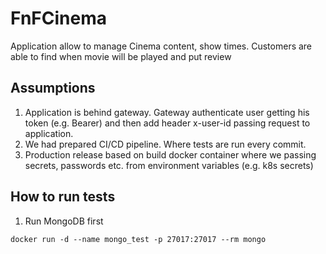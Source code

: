 # FnFCinema

Application allow to manage Cinema content, show times.
Customers are able to find when movie will be played and put review  

## Assumptions
1. Application is behind gateway. Gateway authenticate user getting his token (e.g. Bearer) and then add header x-user-id passing request to application.
2. We had prepared CI/CD pipeline. Where tests are run every commit.
3. Production release based on build docker container where we passing secrets, passwords etc. from environment variables (e.g. k8s secrets)

## How to run tests

1. Run MongoDB first

```docker run -d --name mongo_test -p 27017:27017 --rm mongo```


